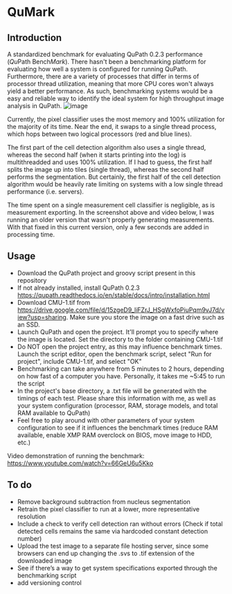# QuMark
## Introduction
A standardized benchmark for evaluating QuPath 0.2.3 performance (*Qu*Path Bench*Mark*). There hasn't been a benchmarking platform for evaluating how well a system is configured for running QuPath. Furthermore, there are a variety of processes that differ in terms of processor thread utilization, meaning that more CPU cores won't always yield a better performance. As such, benchmarking systems would be a easy and reliable way to identify the ideal system for high throughput image analysis in QuPath.
![image](https://user-images.githubusercontent.com/52012166/124979425-08abd480-e001-11eb-9439-184f6574cb47.png)

Currently, the pixel classifier uses the most memory and 100% utilization for the majority of its time. Near the end, it swaps to a single thread process, which hops between two logical processors (red and blue lines).

The first part of the cell detection algorithm also uses a single thread, whereas the second half (when it starts printing into the log) is multithreadded and uses 100% utilization. If I had to guess, the first half splits the image up into tiles (single thread), whereas the second half performs the segmentation. But certainly, the first half of the cell detection algorithm would be heavily rate limiting on systems with a low single thread performance (i.e. servers).

The time spent on a single measurement cell classifier is negligible, as is measurement exporting. In the screenshot above and video below, I was running an older version that wasn't properly generating measurements. With that fixed in this current version, only a few seconds are added in processing time.
## Usage
- Download the QuPath project and groovy script present in this repository
- If not already installed, install QuPath 0.2.3 https://qupath.readthedocs.io/en/stable/docs/intro/installation.html
- Download CMU-1.tif from https://drive.google.com/file/d/15zgeD9_liFZrJ_HSgWxfoPiuPqm9vJ7d/view?usp=sharing. Make sure you store the image on a fast drive such as an SSD.
- Launch QuPath and open the project. It'll prompt you to specify where the image is located. Set the directory to the folder containing CMU-1.tif
- Do NOT open the project entry, as this may influence benchmark times. Launch the script editor, open the benchmark script, select "Run for project", include CMU-1.tif, and select "OK"
- Benchmarking can take anywhere from 5 minutes to 2 hours, depending on how fast of a computer you have. Personally, it takes me ~5:45 to run the script
- In the project's base directory, a .txt file will be generated with the timings of each test. Please share this information with me, as well as your system configuration (processor, RAM, storage models, and total RAM available to QuPath)
- Feel free to play around with other parameters of your system configuration to see if it influences the benchmark times (reduce RAM available, enable XMP RAM overclock on BIOS, move image to HDD, etc.)

Video demonstration of running the benchmark: https://www.youtube.com/watch?v=66GeU6u5Kko
## To do
- Remove background subtraction from nucleus segmentation
- Retrain the pixel classifier to run at a lower, more representative resolution
- Include a check to verify cell detection ran without errors (Check if total detected cells remains the same via hardcoded constant detection number)
- Upload the test image to a separate file hosting server, since some browsers can end up changing the .svs to .tif extension of the downloaded image
- See if there’s a way to get system specifications exported through the benchmarking script
- add versioning control

